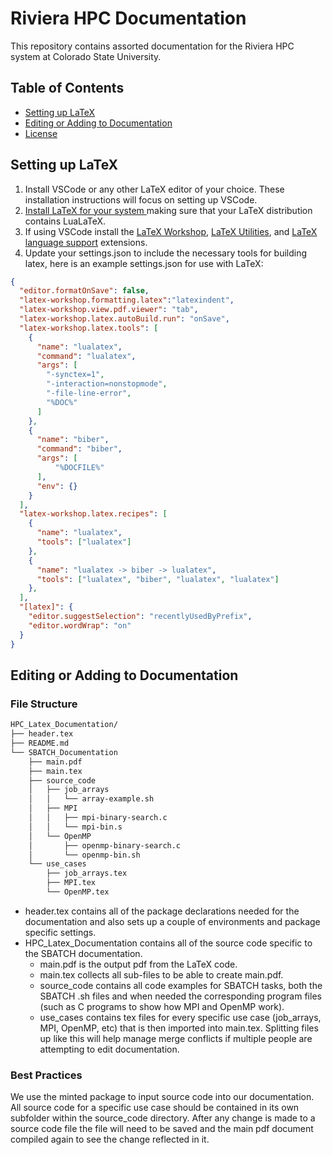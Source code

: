 # Riviera HPC Documentation
This repository contains assorted documentation for the Riviera HPC system at Colorado State University. 

## Table of Contents

- [Setting up LaTeX](#setting-up-latex)
- [Editing or Adding to Documentation](#editing-or-adding-to-documentation)
- [License](#license)

## Setting up LaTeX

1. Install VSCode or any other LaTeX editor of your choice. These installation instructions will focus on setting up VSCode.
2. [Install LaTeX for your system ](https://https://www.latex-project.org/get/) making sure that your LaTeX distribution contains LuaLaTeX.
3. If using VSCode install the [LaTeX Workshop](https://marketplace.visualstudio.com/items?itemName=James-Yu.latex-workshop), [LaTeX Utilities](https://marketplace.visualstudio.com/items?itemName=tecosaur.latex-utilities), and [LaTeX language support](https://marketplace.visualstudio.com/items?itemName=torn4dom4n.latex-support) extensions.
4. Update your settings.json to include the necessary tools for building latex, here is an example settings.json for use with LaTeX:

``` json
{
  "editor.formatOnSave": false,
  "latex-workshop.formatting.latex":"latexindent",
  "latex-workshop.view.pdf.viewer": "tab",
  "latex-workshop.latex.autoBuild.run": "onSave",
  "latex-workshop.latex.tools": [
    {
      "name": "lualatex",
      "command": "lualatex",
      "args": [
        "-synctex=1",
        "-interaction=nonstopmode",
        "-file-line-error",
        "%DOC%"
      ]
    },
    {
      "name": "biber",
      "command": "biber",
      "args": [
          "%DOCFILE%"
      ],
      "env": {}
    }
  ],
  "latex-workshop.latex.recipes": [
    {
      "name": "lualatex",
      "tools": ["lualatex"]
    },
    {
      "name": "lualatex -> biber -> lualatex",
      "tools": ["lualatex", "biber", "lualatex", "lualatex"]
    },
  ],
  "[latex]": {
    "editor.suggestSelection": "recentlyUsedByPrefix",
    "editor.wordWrap": "on"
  }
}
```

## Editing or Adding to Documentation

### File Structure

``` txt
HPC_Latex_Documentation/
├── header.tex
├── README.md
└── SBATCH_Documentation
    ├── main.pdf
    ├── main.tex
    ├── source_code
    │   ├── job_arrays
    │   │   └── array-example.sh
    │   ├── MPI
    │   │   ├── mpi-binary-search.c
    │   │   └── mpi-bin.s
    │   └── OpenMP
    │       ├── openmp-binary-search.c
    │       └── openmp-bin.sh
    └── use_cases
        ├── job_arrays.tex
        ├── MPI.tex
        └── OpenMP.tex
```

- header.tex contains all of the package declarations needed for the documentation and also sets up a couple of environments and package specific settings.
- HPC_Latex_Documentation contains all of the source code specific to the SBATCH documentation.
  - main.pdf is the output pdf from the LaTeX code.
  - main.tex collects all sub-files to be able to create main.pdf.
  - source_code contains all code examples for SBATCH tasks, both the SBATCH .sh files and when needed the corresponding program files (such as C programs to show how MPI and OpenMP work).
  - use_cases contains tex files for every specific use case (job_arrays, MPI, OpenMP, etc) that is then imported into main.tex. Splitting files up like this will help manage merge conflicts if multiple people are attempting to edit documentation.

### Best Practices

We use the minted package to input source code into our documentation. All source code for a specific use case should be contained in its own subfolder within the source_code directory. After any change is made to a source code file the file will need to be saved and the main pdf document compiled again to see the change reflected in it.
